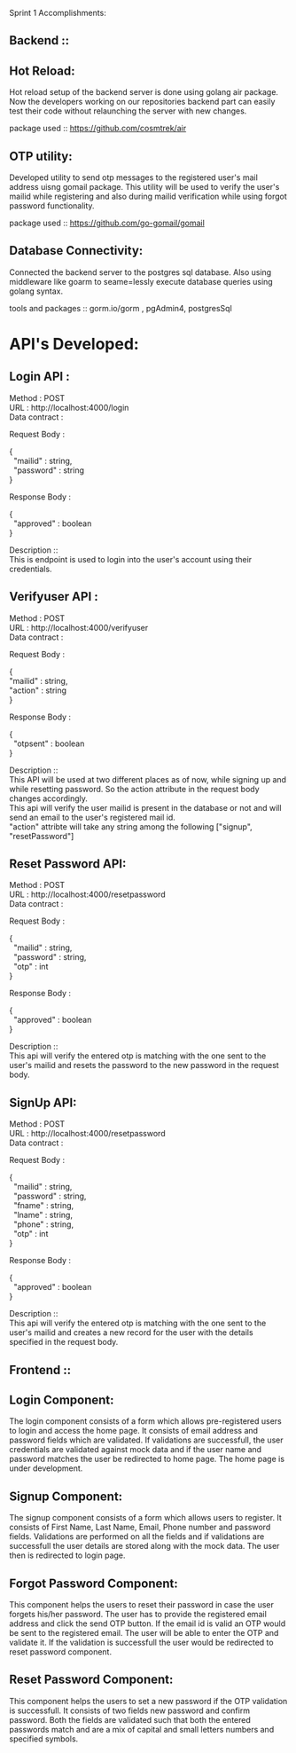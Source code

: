 Sprint 1 Accomplishments:

Backend ::
----------

Hot Reload:
-----------

Hot reload setup of the backend server is done using golang air package. Now the developers working on our repositories backend part can easily test their code without relaunching the server with new changes.

package used :: https://github.com/cosmtrek/air

OTP utility:
------------

Developed utility to send otp messages to the registered user's mail address uisng gomail package. This utility will be used to verify the user's mailid while registering and also 
during mailid verification while using forgot password functionality.

package used :: https://github.com/go-gomail/gomail

Database Connectivity:
---------------------

Connected the backend server to the postgres sql database. Also using middleware like goarm to seame=lessly execute database queries using golang syntax.

tools and packages :: gorm.io/gorm , pgAdmin4, postgresSql

API's Developed:
================

Login API :
----------

Method : POST  
URL : http://localhost:4000/login  
Data contract :  

Request Body :  

{  
    &nbsp; "mailid" : string,  
    &nbsp; "password" : string  
}  

Response Body :  

{  
    &nbsp; "approved" : boolean  
}  

Description ::  
This is endpoint is used to login into the user's account using their credentials.

Verifyuser API :
----------------

Method : POST  
URL : http://localhost:4000/verifyuser  
Data contract :  

Request Body :  

{  
    "mailid" : string,  
    "action" : string  
}  

Response Body :  

{  
    &nbsp; "otpsent" : boolean  
}  

Description ::  
This API will be used at two different places as of now, while signing up and while resetting password. So the action attribute in the request body changes accordingly.  
This api will verify the user mailid is present in the database or not and will send an email to the user's registered mail id.  
"action" attribte will take any string among the following ["signup", "resetPassword"]  

Reset Password API:
------------------

Method : POST  
URL : http://localhost:4000/resetpassword  
Data contract :  

Request Body :  

{  
    &nbsp; "mailid" : string,  
    &nbsp; "password" : string,  
    &nbsp; "otp" : int  
}  

Response Body :  

{  
    &nbsp; "approved" : boolean  
}  

Description ::  
This api will verify the entered otp is matching with the one sent to the user's mailid and resets the password to the new password in the request body.

SignUp API:
-----------

Method : POST  
URL : http://localhost:4000/resetpassword  
Data contract :  

Request Body :  

{  
    &nbsp; "mailid" : string,  
    &nbsp; "password" : string,  
    &nbsp; "fname" : string,  
    &nbsp; "lname" : string,  
    &nbsp; "phone" : string,  
    &nbsp; "otp" : int  
}  

Response Body :  

{  
    &nbsp; "approved" : boolean  
}  

Description ::  
This api will verify the entered otp is matching with the one sent to the user's mailid and creates a new record for the user with the details specified in the request body.

Frontend ::
----------

Login Component:
-----------
The login component consists of a form which allows pre-registered users to login and access the home page.
It consists of email address and password fields which are validated. If validations are successfull, the user credentials are validated against mock data and if the user name and password matches the user be redirected to home page. The home page is under development.

Signup Component:
-----------
The signup component consists of a form which allows users to register.
It consists of First Name, Last Name, Email, Phone number and password fields. Validations are performed on all the fields and if validations are successfull the user details are stored along with the mock data. The user then is redirected to login page.

Forgot Password Component:
-----------
This component helps the users to reset their password in case the user forgets his/her password. 
The user has to provide the registered email address and click the send OTP button. If the email id is valid an OTP would be sent to the registered email. The user will be able to enter the OTP and validate it. If the validation is successfull the user would be redirected to reset password component.

Reset Password Component:
-----------
This component helps the users to set a new password if the OTP validation is successfull.
It consists of two fields new password and confirm password. Both the fields are validated such that both the entered passwords match and are a mix of capital and small letters numbers and specified symbols.
